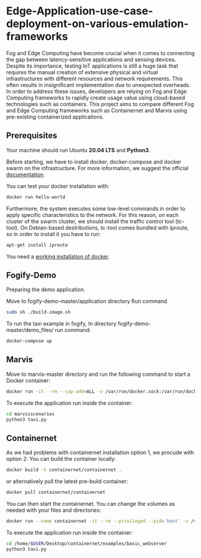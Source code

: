 # Edge-Application-use-case-deployment-on-various-emulation-frameworks

Fog and Edge Computing have become crucial when it comes to connecting the gap between latency-sensitive applications and sensing devices. Despite its importance, testing IoT applications is still a huge task that requires the manual creation of extensive physical and virtual infrastructures with different resources and network requirements. This often results in insignificant implementation due to unexpected overheads. In order to address these issues, developers are relying on Fog and Edge Computing frameworks to rapidly create usage value using cloud-based technologies such as containers. This project aims to compare different Fog and Edge Computing frameworks such as Containernet and Marvis using pre-existing containerized applications.


## Prerequisites 
Your machine should run Ubuntu **20.04 LTS** and **Python3**.

Before starting, we have to install docker, docker-compose and docker swarm on the infrastructure. 
For more information, we suggest the official [documentation](https://docs.docker.com/).

You can test your docker installation with:
```sh
docker run hello-world
```

Furthermore, the system executes some low-level commands in order to apply specific characteristics to the network. 
For this reason, on each cluster of the swarm cluster, we should install the traffic control tool (tc-tool). 
On Debian-based destributions, tc-tool comes bundled with iproute, so in order to install it you have to run:

```bash
apt-get install iproute
```

You need a [working installation of docker](https://docs.docker.com/engine/install/ubuntu/). 

## Fogify-Demo
Preparing the demo application.

Move to fogify-demo-master/application directory
Run command

```sh
sudo sh ./build-image.sh
```
To run the taxi example in fogify, In directory fogify-demo-master/demo_files/ run command: 
```sh
docker-compose up
```


## Marvis
Move to marvis-master directory and run the following command to start a Docker container:
```sh
docker run -it --rm --cap-add=ALL -v /var/run/docker.sock:/var/run/docker.sock -v $(pwd)/examples:/marvisscenarios --net host --pid host --userns host --privileged ghcr.io/diselab/marvis:latest /bin/bash
```
To execute the application run inside the container:
```sh
cd marvisscenarios
python3 taxi.py
```

## Containernet
As we had problems with containernet installation option 1, we procude with option 2:
You can build the container locally:

```bash
docker build -t containernet/containernet .
```

or alternatively pull the latest pre-build container:

```bash
docker pull containernet/containernet
```

You can then start the containernet. You can change the volumes as needed with your files and directories:

```bash
docker run --name containernet -it --rm --privileged --pid='host' -v /var/run/docker.sock:/var/run/docker.sock -v /home/$USER/Desktop/containernet/examples/basic_webserver/:/home/$USER/Desktop/containernet/examples/basic_webserver/ containernet/containernet bash
```

To execute the application run inside the container:
```sh
cd /home/$USER/Desktop/containernet/examples/basic_webserver
python3 taxi.py
```
